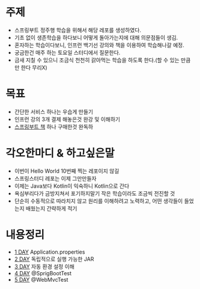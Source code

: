 # 주제
- 스프링부트 정주행 학습을 위해서 해당 레포를 생성하였다.
- 기초 없이 생존학습을 하다보니 어떻게 돌아가는지에 대해 의문점들이 생김.
- 혼자하는 학습이다보니, 인프런 백기선 강의와 책을 이용하여 학습해나갈 예정.
- 궁금한건 매주 하는 토요일 스터디에서 질문한다.
- 금새 지칠 수 있으니 조금식 천천히 갉아먹는 학습을 하도록 한다.(할 수 있는 만큼만 한다 무리X)

# 목표
- 간단한 서비스 하나는 우습게 만들기
- 인프런 강의 3개 결제 해놓은것 완강 및 이해하기
- [스프링부트 책](https://book.naver.com/bookdnb/book_detail.nhn?bid=14031681) 하나 구매한것 완독하

# 각오한마디 & 하고싶은말
- 이번이 Hello World 10번째 찍는 레포이지 않길
- 스프링스터디 레포는 이제 그만만들자
- 이제는 Java보다 Kotlin이 익숙하니 Kotlin으로 간다
- 욕심부리다가 금방지쳐서 포기하지말기 작은 학습이라도 조금씩 전진할 것
- 단순히 수동적으로 따라치지 않고 원리를 이해하려고 노력하고, 어떤 생각들이 들었는지 배웠는지 간략하게 적기

# 내용정리
- [1 DAY](./study/day-1.md) Application.properties
- [2 DAY](./study/day-2.md) 독립적으로 실행 가능한 JAR
- [3 DAY](./study/day-3.md) 자동 환경 설정 이해
- [4 DAY](./study/day-4.md) @SprigBootTest
- [5 DAY](./study/day-5.md) @WebMvcTest
